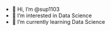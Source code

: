 - 👋 Hi, I’m @sup1103
- 👀 I’m interested in Data Science 
- 🌱 I’m currently learning Data Science 

<!---
sup1103/sup1103 is a ✨ special ✨ repository because its `README.md` (this file) appears on your GitHub profile.
You can click the Preview link to take a look at your changes.
--->
